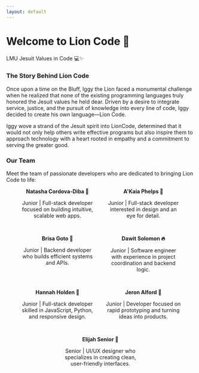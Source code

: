 ```yaml
---
layout: default
---
```


# Welcome to Lion Code 🦁
LMU Jesuit Values in Code 💻✨


### The Story Behind Lion Code
Once upon a time on the Bluff, Iggy the Lion faced a monumental challenge when he realized that none of the existing programming languages truly honored the Jesuit values he held dear. Driven by a desire to integrate service, justice, and the pursuit of knowledge into every line of code, Iggy decided to create his own language—Lion Code. 

Iggy wove a strand of the Jesuit spirit into LionCode, determined that it would not only help others write effective programs but also inspire them to approach technology with a heart rooted in empathy and a commitment to serving the greater good.
 

### Our Team
Meet the team of passionate developers who are dedicated to bringing Lion Code to life:

<div style="display: flex; flex-wrap: wrap; justify-content: center; gap: 30px;">

  <div style="width: 200px; text-align: center;">
    <strong>Natasha Cordova-Diba 🌸</strong>
    <p>Junior | Full-stack developer focused on building intuitive, scalable web apps.</p>
  </div>

  <div style="width: 200px; text-align: center;">
    <strong>A'Kaia Phelps 🌼</strong>
    <p>Junior | Full-stack developer interested in design and an eye for detail.</p>
  </div>

  <div style="width: 200px; text-align: center;">
    <strong>Brisa Goto 🍁</strong>
    <p>Junior | Backend developer who builds efficient systems and APIs.</p>
  </div>

  <div style="width: 200px; text-align: center;">
    <strong>Dawit Solomon 🔥</strong>
    <p>Junior | Software engineer with experience in project coordination and backend logic.</p>
  </div>

  <div style="width: 200px; text-align: center;">
    <strong>Hannah Holden 💐</strong>
    <p>Junior | Full-stack developer skilled in JavaScript, Python, and responsive design.</p>
  </div>

  <div style="width: 200px; text-align: center;">
    <strong>Jeron Alford 🪸</strong>
    <p>Junior | Developer focused on rapid prototyping and turning ideas into products.</p>
  </div>

  <div style="width: 200px; text-align: center;">
    <strong>Elijah Senior 🌾</strong>
    <p>Senior | UI/UX designer who specializes in creating clean, user-friendly interfaces.</p>
  </div>

</div>